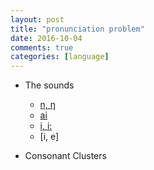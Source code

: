 ```yaml
---
layout: post
title: "pronunciation problem"
date: 2016-10-04
comments: true
categories: [language]
---
```


* The sounds
  - [n, ŋ](http://www.bbc.co.uk/learningenglish/english/features/pronunciation/otherconst3)
  - [ai](http://www.bbc.co.uk/learningenglish/english/features/pronunciation/diphthongs3)
  - [i, i:](http://www.clarityenglish.com/area1/ClearPronunciation/Start.php?prefix=CITY)
  - [i, e]

* Consonant Clusters

